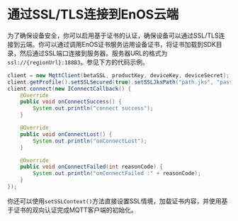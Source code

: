 # 通过SSL/TLS连接到EnOS云端

为了确保设备安全，你可以启用基于证书的认证，确保设备可以通过SSL/TLS连接到云端。你可以通过调用EnOS证书服务运用设备证书，将证书加载到SDK目录，然后通过SSL端口连接到服务器。服务器URL的格式为`ssl://{regionUrl}:18883`。参见下方的代码示例。

```java
client = new MqttClient(betaSSL, productKey, deviceKey, deviceSecret);
client.getProfile().setSSLSecured(true).setSSLJksPath("path.jks", "password");
client.connect(new IConnectCallback() {
    @Override
    public void onConnectSuccess() {
        System.out.println("connect success");
    }

    @Override
    public void onConnectLost() {
        System.out.println("onConnectLost");
    }

    @Override
    public void onConnectFailed(int reasonCode) {
        System.out.println("onConnectFailed :" + reasonCode);
    }
});
```

你还可以使用`setSSLContext()`方法直接设置SSL情境，加载证书内容，并使用基于证书的双向认证完成MQTT客户端的初始化。
